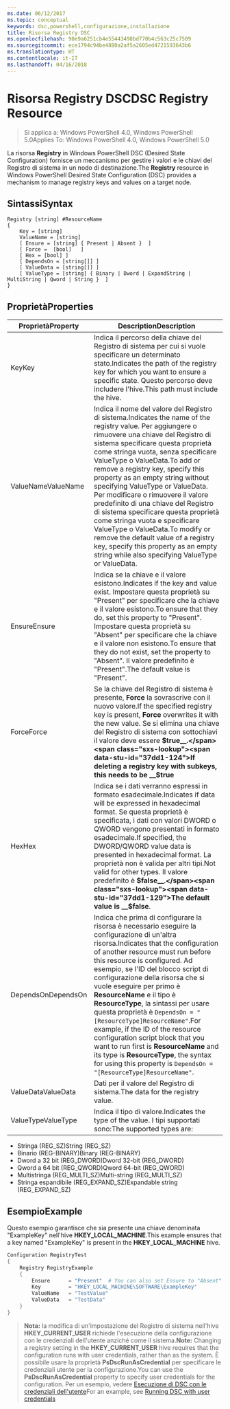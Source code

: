 ```yaml
---
ms.date: 06/12/2017
ms.topic: conceptual
keywords: dsc,powershell,configurazione,installazione
title: Risorsa Registry DSC
ms.openlocfilehash: 98e9a6251cb4e55443498bd770b4c563c25c7509
ms.sourcegitcommit: ece1794c94be4880a2af5a2605ed4721593643b6
ms.translationtype: HT
ms.contentlocale: it-IT
ms.lasthandoff: 04/16/2018
---
```

# <a name="dsc-registry-resource"></a><span data-ttu-id="37dd1-103">Risorsa Registry DSC</span><span class="sxs-lookup"><span data-stu-id="37dd1-103">DSC Registry Resource</span></span>

> <span data-ttu-id="37dd1-104">Si applica a: Windows PowerShell 4.0, Windows PowerShell 5.0</span><span class="sxs-lookup"><span data-stu-id="37dd1-104">Applies To: Windows PowerShell 4.0, Windows PowerShell 5.0</span></span>

<span data-ttu-id="37dd1-105">La risorsa **Registry** in Windows PowerShell DSC (Desired State Configuration) fornisce un meccanismo per gestire i valori e le chiavi del Registro di sistema in un nodo di destinazione.</span><span class="sxs-lookup"><span data-stu-id="37dd1-105">The **Registry** resource in Windows PowerShell Desired State Configuration (DSC) provides a mechanism to manage registry keys and values on a target node.</span></span>

## <a name="syntax"></a><span data-ttu-id="37dd1-106">Sintassi</span><span class="sxs-lookup"><span data-stu-id="37dd1-106">Syntax</span></span>

```
Registry [string] #ResourceName
{
    Key = [string]
    ValueName = [string]
    [ Ensure = [string] { Present | Absent }  ]
    [ Force =  [bool]   ]
    [ Hex = [bool] ]
    [ DependsOn = [string[]] ]
    [ ValueData = [string[]] ]
    [ ValueType = [string] { Binary | Dword | ExpandString | MultiString | Qword | String }  ]
}
```

## <a name="properties"></a><span data-ttu-id="37dd1-107">Proprietà</span><span class="sxs-lookup"><span data-stu-id="37dd1-107">Properties</span></span>
|  <span data-ttu-id="37dd1-108">Proprietà</span><span class="sxs-lookup"><span data-stu-id="37dd1-108">Property</span></span>  |  <span data-ttu-id="37dd1-109">Description</span><span class="sxs-lookup"><span data-stu-id="37dd1-109">Description</span></span>   |
|---|---|
| <span data-ttu-id="37dd1-110">Key</span><span class="sxs-lookup"><span data-stu-id="37dd1-110">Key</span></span>| <span data-ttu-id="37dd1-111">Indica il percorso della chiave del Registro di sistema per cui si vuole specificare un determinato stato.</span><span class="sxs-lookup"><span data-stu-id="37dd1-111">Indicates the path of the registry key for which you want to ensure a specific state.</span></span> <span data-ttu-id="37dd1-112">Questo percorso deve includere l'hive.</span><span class="sxs-lookup"><span data-stu-id="37dd1-112">This path must include the hive.</span></span>|
| <span data-ttu-id="37dd1-113">ValueName</span><span class="sxs-lookup"><span data-stu-id="37dd1-113">ValueName</span></span>| <span data-ttu-id="37dd1-114">Indica il nome del valore del Registro di sistema.</span><span class="sxs-lookup"><span data-stu-id="37dd1-114">Indicates the name of the registry value.</span></span> <span data-ttu-id="37dd1-115">Per aggiungere o rimuovere una chiave del Registro di sistema specificare questa proprietà come stringa vuota, senza specificare ValueType o ValueData.</span><span class="sxs-lookup"><span data-stu-id="37dd1-115">To add or remove a registry key, specify this property as an empty string without specifying ValueType or ValueData.</span></span> <span data-ttu-id="37dd1-116">Per modificare o rimuovere il valore predefinito di una chiave del Registro di sistema specificare questa proprietà come stringa vuota e specificare ValueType o ValueData.</span><span class="sxs-lookup"><span data-stu-id="37dd1-116">To modify or remove the default value of a registry key, specify this property as an empty string while also specifying ValueType or ValueData.</span></span>|
| <span data-ttu-id="37dd1-117">Ensure</span><span class="sxs-lookup"><span data-stu-id="37dd1-117">Ensure</span></span>| <span data-ttu-id="37dd1-118">Indica se la chiave e il valore esistono.</span><span class="sxs-lookup"><span data-stu-id="37dd1-118">Indicates if the key and value exist.</span></span> <span data-ttu-id="37dd1-119">Impostare questa proprietà su "Present" per specificare che la chiave e il valore esistono.</span><span class="sxs-lookup"><span data-stu-id="37dd1-119">To ensure that they do, set this property to "Present".</span></span> <span data-ttu-id="37dd1-120">Impostare questa proprietà su "Absent" per specificare che la chiave e il valore non esistono.</span><span class="sxs-lookup"><span data-stu-id="37dd1-120">To ensure that they do not exist, set the property to "Absent".</span></span> <span data-ttu-id="37dd1-121">Il valore predefinito è "Present".</span><span class="sxs-lookup"><span data-stu-id="37dd1-121">The default value is "Present".</span></span>|
| <span data-ttu-id="37dd1-122">Force</span><span class="sxs-lookup"><span data-stu-id="37dd1-122">Force</span></span>| <span data-ttu-id="37dd1-123">Se la chiave del Registro di sistema è presente, __Force__ la sovrascrive con il nuovo valore.</span><span class="sxs-lookup"><span data-stu-id="37dd1-123">If the specified registry key is present, __Force__ overwrites it with the new value.</span></span> <span data-ttu-id="37dd1-124">Se si elimina una chiave del Registro di sistema con sottochiavi il valore deve essere __$true__.</span><span class="sxs-lookup"><span data-stu-id="37dd1-124">If deleting a registry key with subkeys, this needs to be __$true__</span></span>|
| <span data-ttu-id="37dd1-125">Hex</span><span class="sxs-lookup"><span data-stu-id="37dd1-125">Hex</span></span>| <span data-ttu-id="37dd1-126">Indica se i dati verranno espressi in formato esadecimale.</span><span class="sxs-lookup"><span data-stu-id="37dd1-126">Indicates if data will be expressed in hexadecimal format.</span></span> <span data-ttu-id="37dd1-127">Se questa proprietà è specificata, i dati con valori DWORD o QWORD vengono presentati in formato esadecimale.</span><span class="sxs-lookup"><span data-stu-id="37dd1-127">If specified, the DWORD/QWORD value data is presented in hexadecimal format.</span></span> <span data-ttu-id="37dd1-128">La proprietà non è valida per altri tipi.</span><span class="sxs-lookup"><span data-stu-id="37dd1-128">Not valid for other types.</span></span> <span data-ttu-id="37dd1-129">Il valore predefinito è __$false__.</span><span class="sxs-lookup"><span data-stu-id="37dd1-129">The default value is __$false__.</span></span>|
| <span data-ttu-id="37dd1-130">DependsOn</span><span class="sxs-lookup"><span data-stu-id="37dd1-130">DependsOn</span></span>| <span data-ttu-id="37dd1-131">Indica che prima di configurare la risorsa è necessario eseguire la configurazione di un'altra risorsa.</span><span class="sxs-lookup"><span data-stu-id="37dd1-131">Indicates that the configuration of another resource must run before this resource is configured.</span></span> <span data-ttu-id="37dd1-132">Ad esempio, se l'ID del blocco script di configurazione della risorsa che si vuole eseguire per primo è __ResourceName__ e il tipo è __ResourceType__, la sintassi per usare questa proprietà è `DependsOn = "[ResourceType]ResourceName"`.</span><span class="sxs-lookup"><span data-stu-id="37dd1-132">For example, if the ID of the resource configuration script block that you want to run first is __ResourceName__ and its type is __ResourceType__, the syntax for using this property is `DependsOn = "[ResourceType]ResourceName"`.</span></span>|
| <span data-ttu-id="37dd1-133">ValueData</span><span class="sxs-lookup"><span data-stu-id="37dd1-133">ValueData</span></span>| <span data-ttu-id="37dd1-134">Dati per il valore del Registro di sistema.</span><span class="sxs-lookup"><span data-stu-id="37dd1-134">The data for the registry value.</span></span>|
| <span data-ttu-id="37dd1-135">ValueType</span><span class="sxs-lookup"><span data-stu-id="37dd1-135">ValueType</span></span>| <span data-ttu-id="37dd1-136">Indica il tipo di valore.</span><span class="sxs-lookup"><span data-stu-id="37dd1-136">Indicates the type of the value.</span></span> <span data-ttu-id="37dd1-137">I tipi supportati sono:</span><span class="sxs-lookup"><span data-stu-id="37dd1-137">The supported types are:</span></span>
<ul><li><span data-ttu-id="37dd1-138">Stringa (REG_SZ)</span><span class="sxs-lookup"><span data-stu-id="37dd1-138">String (REG_SZ)</span></span></li>


<li><span data-ttu-id="37dd1-139">Binario (REG-BINARY)</span><span class="sxs-lookup"><span data-stu-id="37dd1-139">Binary (REG-BINARY)</span></span></li>


<li><span data-ttu-id="37dd1-140">Dword a 32 bit (REG_DWORD)</span><span class="sxs-lookup"><span data-stu-id="37dd1-140">Dword 32-bit (REG_DWORD)</span></span></li>


<li><span data-ttu-id="37dd1-141">Qword a 64 bit (REG_QWORD)</span><span class="sxs-lookup"><span data-stu-id="37dd1-141">Qword 64-bit (REG_QWORD)</span></span></li>


<li><span data-ttu-id="37dd1-142">Multistringa (REG_MULTI_SZ)</span><span class="sxs-lookup"><span data-stu-id="37dd1-142">Multi-string (REG_MULTI_SZ)</span></span></li>


<li><span data-ttu-id="37dd1-143">Stringa espandibile (REG_EXPAND_SZ)</span><span class="sxs-lookup"><span data-stu-id="37dd1-143">Expandable string (REG_EXPAND_SZ)</span></span></li></ul>

## <a name="example"></a><span data-ttu-id="37dd1-144">Esempio</span><span class="sxs-lookup"><span data-stu-id="37dd1-144">Example</span></span>
<span data-ttu-id="37dd1-145">Questo esempio garantisce che sia presente una chiave denominata "ExampleKey" nell'hive **HKEY\_LOCAL\_MACHINE**.</span><span class="sxs-lookup"><span data-stu-id="37dd1-145">This example ensures that a key named "ExampleKey" is present in the **HKEY\_LOCAL\_MACHINE** hive.</span></span>
```powershell
Configuration RegistryTest
{
    Registry RegistryExample
    {
        Ensure      = "Present"  # You can also set Ensure to "Absent"
        Key         = "HKEY_LOCAL_MACHINE\SOFTWARE\ExampleKey"
        ValueName   = "TestValue"
        ValueData   = "TestData"
    }
}
```

><span data-ttu-id="37dd1-146">**Nota:** la modifica di un'impostazione del Registro di sistema nell'hive **HKEY\_CURRENT\_USER** richiede l'esecuzione della configurazione con le credenziali dell'utente anziché come il sistema.</span><span class="sxs-lookup"><span data-stu-id="37dd1-146">**Note:** Changing a registry setting in the **HKEY\_CURRENT\_USER** hive requires that the configuration runs with user credentials, rather than as the system.</span></span>
><span data-ttu-id="37dd1-147">È possibile usare la proprietà **PsDscRunAsCredential** per specificare le credenziali utente per la configurazione.</span><span class="sxs-lookup"><span data-stu-id="37dd1-147">You can use the **PsDscRunAsCredential** property to specify user credentials for the configuration.</span></span> <span data-ttu-id="37dd1-148">Per un esempio, vedere [Esecuzione di DSC con le credenziali dell'utente](runAsUser.md)</span><span class="sxs-lookup"><span data-stu-id="37dd1-148">For an example, see [Running DSC with user credentials](runAsUser.md)</span></span>

